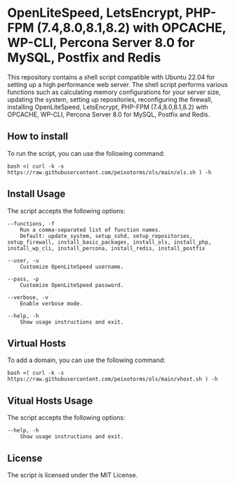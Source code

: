 # OpenLiteSpeed, LetsEncrypt, PHP-FPM (7.4,8.0,8.1,8.2) with OPCACHE, WP-CLI, Percona Server 8.0 for MySQL, Postfix and Redis

This repository contains a shell script compatible with Ubuntu 22.04 for setting up a high performance web server.
The shell script performs various functions such as calculating memory configurations for your server size, updating the system, setting up repositories, reconfiguring the firewall, installing OpenLiteSpeed, LetsEncrypt, PHP-FPM (7.4,8.0,8.1,8.2) with OPCACHE, WP-CLI, Percona Server 8.0 for MySQL, Postfix and Redis.

## How to install

To run the script, you can use the following command:

```bash <( curl -k -s https://raw.githubusercontent.com/peixotorms/ols/main/ols.sh ) -h```

## Install Usage

The script accepts the following options:

```
--functions, -f
    Run a comma-separated list of function names. 
    Default: update_system, setup_sshd, setup_repositories, setup_firewall, install_basic_packages, install_ols, install_php, install_wp_cli, install_percona, install_redis, install_postfix

--user, -u
    Customize OpenLiteSpeed username.

--pass, -p
    Customize OpenLiteSpeed password.

--verbose, -v
    Enable verbose mode.

--help, -h
    Show usage instructions and exit.

```

## Virtual Hosts

To add a domain, you can use the following command:

```bash <( curl -k -s https://raw.githubusercontent.com/peixotorms/ols/main/vhost.sh ) -h```

## Vitual Hosts Usage

The script accepts the following options:

```
--help, -h
    Show usage instructions and exit.

```

## License

The script is licensed under the MIT License.
